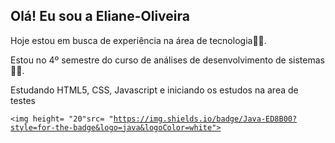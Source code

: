 ## Olá! Eu sou a  Eliane-Oliveira

Hoje estou em busca de experiência na área de tecnologia👩‍💻.

Estou no 4º semestre do curso de análises de desenvolvimento de sistemas 👩‍🎓.

Estudando HTML5, CSS, Javascript  e  iniciando  os estudos na area de testes

<code><img height= "20"src= "https://img.shields.io/badge/Java-ED8B00?style=for-the-badge&logo=java&logoColor=white"></code>

 
